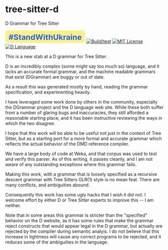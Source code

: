 # tree-sitter-d
D Grammar for Tree Sitter

[![Stand With Ukraine](https://raw.githubusercontent.com/vshymanskyy/StandWithUkraine/main/badges/StandWithUkraine.svg)](https://stand-with-ukraine.pp.ua)
[![Build/test](https://github.com/gdamore/tree-sitter-d/actions/workflows/ci.yml/badge.svg)](https://github.com/gdamore/tree-sitter-d/actions/workflows/ci.yml)
[![MIT License](https://img.shields.io/github/license/gdamore/tree-sitter-d.svg?logoColor=silver&logo=opensourceinitiative&color=blue&label=)](https://github.com/gdamore/tree-sitter-d/blob/master/LICENSE.txt)
[![D Language](https://img.shields.io/static/v1?message=Lang&label=&logo=d&logoColor=silver&&color=B03931)](https://dlang.org/)

This is a new stab at a D grammar for Tree Sitter.

D is an incredibly complex (some might say too much so) language, and it lacks an
accurate formal grammar, and the machine readable grammars that exist (DGrammar)
are buggy or out of date.

As a result this was generated mostly by hand, reading the grammar specification,
and experimenting heavily.

I have leveraged some work done by others in the community, especially the DGrammar
project and the D language web site.  While these both suffer from a number of
glaring bugs and inaccuracies, they still afforded a reasonable starting place,
and it has been instructive reviewing the ways in which the two disagree.

I hope that this work will be able to be useful not just in the context of Tree Sitter,
but as a starting port for a more formal and accurate grammar which reflects the
actual behavior of the DMD reference compiler.

We have a large body of code at Weka, and that corpus was used to test and verify
this parser.  As of this writing, it passes cleanly, and I am not aware of any
outstanding exceptions where this grammar fails.

Making this work, with a grammar that is loosely specified as a recursive descent
grammar with Tree Sitters GLR(1) style is no mean feat.  There are many conflicts,
and ambiguities abound.

Consequently this work has some ugly hacks that I wish it did not.  I welcome effort
by either D or Tree Sitter experts to improve this -- I am neither.

Note that in some areas this grammar is stricter than the "specified" behavior on
the D website, as it has some rules that make the grammar reject constructs that
would appear legal in the D grammar, but actually are rejected by the compiler
during semantic analyis.  I do not believe that this increase in tightness will
cause any correct programs to be rejected, and it reduces some of the ambiguities
in the language.

